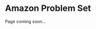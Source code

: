 [comment]: metadata=
[comment]: keywords=
[comment]: robots=
<h1>Amazon Problem Set</h1>
<p>Page coming soon...</p>